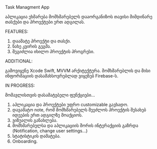 Task Managment App

აპლიკაცია ეხმარება მომხმარებელს დააორგანიზოს თავისი მიმდინარე თასქები და პროექტები ერთ ადგილას.

FEATURES:
1) დაამატე პროექტი და თასქი.
2) ნახე კვირის გეგმა.
3) შეგიძლია იხილო პროექტის პროგრესი.
   
ADDITIONAL:

გამოვიყენე Xcode Swift, MVVM არქიტექტურა. მომხმარებლის და მისი ინფორმაციის დასამახსოვრებლად ვიყენებ Firebase-ს.

IN PROGRESS:

მომავლისთვის დასამატებელი ფუნქციები...
1) აპლიკაცია და პროექტები უფრო customizable გავხადო.
2) დავამატო note, რომ მომხმარებელს შეეძლოს პროექტის შესახებ იდეების ერთ ადგილზე მოაქციოს.
3) ვიზუალის განახლება.
4) მომხმარებელსა და აპლიკაციის შორის ინტერაქციის გაზრდა (Notification, change user settings...)
5) სტატისტიკის დამატება.
6) Onboarding.
